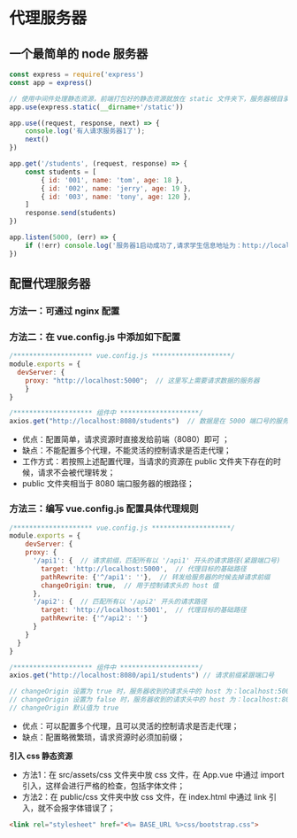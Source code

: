# 代理服务器

## 一个最简单的 node 服务器

```javascript
const express = require('express')
const app = express()

// 使用中间件处理静态资源，前端打包好的静态资源就放在 static 文件夹下，服务器根目录
app.use(express.static(__dirname+'/static'))

app.use((request, response, next) => {
	console.log('有人请求服务器1了');
	next()
})

app.get('/students', (request, response) => {
	const students = [
		{ id: '001', name: 'tom', age: 18 },
		{ id: '002', name: 'jerry', age: 19 },
		{ id: '003', name: 'tony', age: 120 },
	]
	response.send(students)
})

app.listen(5000, (err) => {
	if (!err) console.log('服务器1启动成功了,请求学生信息地址为：http://localhost:5000/students');
})
```

## 配置代理服务器

### 方法一：可通过 nginx 配置

### 方法二：在 vue.config.js 中添加如下配置

```js
/******************** vue.config.js ********************/
module.exports = {
  devServer: {
  	proxy: "http://localhost:5000";  // 这里写上需要请求数据的服务器
	}
}

/******************** 组件中 ********************/
axios.get("http://localhost:8080/students")  // 数据是在 5000 端口号的服务器上
```

- 优点：配置简单，请求资源时直接发给前端（8080）即可 ；
- 缺点：不能配置多个代理，不能灵活的控制请求是否走代理；
- 工作方式：若按照上述配置代理，当请求的资源在 public 文件夹下存在的时候，请求不会被代理转发；
- public 文件夹相当于 8080 端口服务器的根路径；

### 方法三：编写 vue.config.js 配置具体代理规则

```js
/******************** vue.config.js ********************/
module.exports = {
	devServer: {
    proxy: {
      '/api1': {  // 请求前缀，匹配所有以 '/api1' 开头的请求路径(紧跟端口号)
        target: 'http://localhost:5000',  // 代理目标的基础路径
        pathRewrite: {'^/api1': ''},  // 转发给服务器的时候去掉请求前缀
        changeOrigin: true,  // 用于控制请求头的 host 值
      },
      '/api2': {  // 匹配所有以 '/api2' 开头的请求路径
        target: 'http://localhost:5001',  // 代理目标的基础路径
        pathRewrite: {'^/api2': ''}
      }
    }
  }
}

/******************** 组件中 ********************/
axios.get("http://localhost:8080/api1/students") // 请求前缀紧跟端口号

// changeOrigin 设置为 true 时，服务器收到的请求头中的 host 为：localhost:5000，与服务器端口号相同
// changeOrigin 设置为 false 时，服务器收到的请求头中的 host 为：localhost:8080，是请求真实的端口号
// changeOrigin 默认值为 true
```

- 优点：可以配置多个代理，且可以灵活的控制请求是否走代理；
- 缺点：配置略微繁琐，请求资源时必须加前缀；

**引入 css 静态资源**

- 方法1：在 src/assets/css 文件夹中放 css 文件，在 App.vue 中通过 import 引入，这样会进行严格的检查，包括字体文件；
- 方法2：在 public/css 文件夹中放 css 文件，在 index.html 中通过 link 引入，就不会报字体错误了；

```html
<link rel="stylesheet" href="<%= BASE_URL %>css/bootstrap.css">
```

